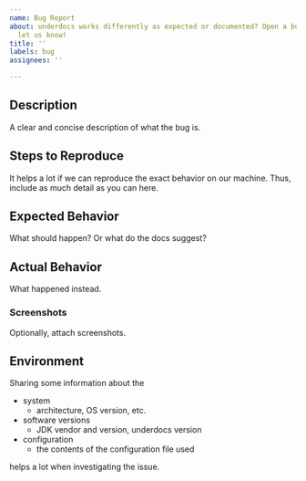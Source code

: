 ```yaml
---
name: Bug Report
about: underdocs works differently as expected or documented? Open a bug report and
  let us know!
title: ''
labels: bug
assignees: ''

---
```


## Description

A clear and concise description of what the bug is.

## Steps to Reproduce

It helps a lot if we can reproduce the exact behavior on our machine. Thus, include as much detail as you can here.

## Expected Behavior

What should happen? Or what do the docs suggest?

## Actual Behavior

What happened instead.

### Screenshots

Optionally, attach screenshots.

## Environment

Sharing some information about the 
  * system
     * architecture, OS version, etc.
  * software versions
     * JDK vendor and version, underdocs version
  * configuration
     * the contents of the configuration file used

helps a lot when investigating the issue.
